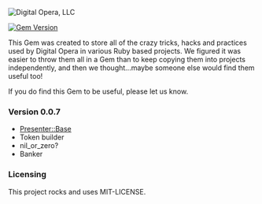 ![Digital Opera, LLC](http://digitalopera.com/wp-content/uploads/2013/10/large-logo.png)

[![Gem Version](https://badge.fury.io/rb/digital_opera.png)](http://badge.fury.io/rb/digital_opera)

This Gem was created to store all of the crazy tricks, hacks and practices used by Digital Opera in various Ruby 
based projects.  We figured it was easier to throw them all in a Gem than to keep copying them into projects 
independently, and then we thought...maybe someone else would find them useful too!

If you do find this Gem to be useful, please let us know.

### Version 0.0.7

- [Presenter::Base](/noiseunion/do-toolbox/wiki/DigitalOpera::Presenter::Base)
- Token builder
- nil_or_zero?
- Banker

### Licensing

This project rocks and uses MIT-LICENSE.
